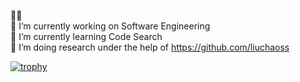 👋🫡  
 🔭 I’m currently working on Software Engineering  
 🌱 I’m currently learning Code Search  
 🤔 I’m doing research under the help of https://github.com/liuchaoss  
 
 [![trophy](https://github-profile-trophy.vercel.app/?username=rosemaryxxxxx&title=Followers,Commits,Stars,Repositories)](https://github.com/ryo-ma/github-profile-trophy)
 
<!--  https://github-profile-trophy.vercel.app/?username=rosemaryxxxxx&title=Followers
 https://github-profile-trophy.vercel.app/?username=rosemaryxxxxx&title=Commits -->

